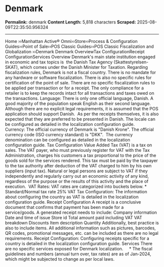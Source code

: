 # Denmark

**Permalink:** denmark
**Content Length:** 5,818 characters
**Scraped:** 2025-08-09T22:35:50.956324

---

Home &rsaquo;&rsaquo;Manhattan Active® Omni&rsaquo;&rsaquo;Store&rsaquo;&rsaquo;Process & Configuration Guides&rsaquo;&rsaquo;Point of Sale&rsaquo;&rsaquo;POS Classic Guides&rsaquo;&rsaquo;POS Classic Fiscalization and Globalization ››Denmark Denmark OverviewTax ConfigurationReceipt ConfigurationServices Overview Denmark&#39;s main state institution engaged in economic and tax topics is&nbsp; the Danish Tax Agency (Skattestyrelsen- SKAT), which comes under the Danish Minister for Taxation. Regarding fiscalization rules, Denmark is not a fiscal country. There is no mandate for any hardware or software fiscalization. There is also no specific rules for certification of the point of sale. There are no specific fiscalization rules to be applied per transaction or for a receipt. The only compliance for a retailer is to keep the records intact for all transactions and taxes owed on the transactions. Language:&nbsp;There is only one official language, Danish. A good majority of the population speak English as their second language. Although there are no explicit legal requirements, it is assumed that the POS application should support Danish.&nbsp; As per the receipts themselves, it is also expected that they are preferred to be presented&nbsp;in Danish. The locale can be configured as detailed in the&nbsp;localization configuration&nbsp;guide. Currency:&nbsp;The official currency of Denmark is &quot;Danish Krone&quot;. The official currency code (ISO currency standard) is &quot;DKK&quot;.&nbsp; The currency denomination can be configured as detailed in the&nbsp;localization configuration&nbsp;guide. Tax Configuration Value Added Tax (VAT) is a tax on sales. The VAT payer, who must previously register for VAT with the&nbsp;Tax Administration, charges his customers a tax proportional to the price of the goods sold&nbsp;for the services rendered. This tax must be paid by the taxpayer to the tax authority&nbsp;after deduction of the VAT charged to him by his own suppliers (input tax). Natural or legal persons are subject to VAT if they independently and regularly carry out an economic activity of any kind, regardless of the purpose or the results of this activity and the place of execution.&nbsp; VAT&nbsp;Rates: VAT rates are categorized into buckets below. * Standard/Normal tax rate 25% VAT Tax Configuration:&nbsp;The information about configuring the country&nbsp;as VAT is&nbsp;detailed in the&nbsp;localization configuration&nbsp;guide. Receipt Configuration A receipt is a conclusive document that confirms that payment has been made for a service/goods.&nbsp;A generated receipt needs to include: Company information Date and time of issue Store id Total amount paid including VAT VAT breakdown Discounts Item description Quantity Additionally, best practice is also to include items. All additional information such as pictures, barcodes, QR codes, promotional messages, etc. can be included as there are no legal requirements. Receipt Configuration: Configuring receipts specific for a country&nbsp;is&nbsp;detailed in the&nbsp;localization configuration&nbsp;guide. Services There are no specific services exposed for Denmark localization. &nbsp; &nbsp; * The fiscal guidelines and numbers (annual turn over, tax rates)&nbsp;are as of Jan-2024, which might be subjected to change as per local laws.